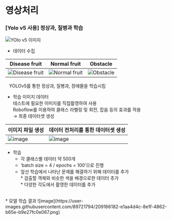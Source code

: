 영상처리
=====



### [Yolo v5 사용] 정상과, 질병과 학습
![YOlo v5 이미지](https://user-images.githubusercontent.com/89784307/209088907-ae06ef8d-8393-4391-8930-5d88ae4748de.png)


- 데이터 수집

| Disease fruit | Normal fruit | Obstacle |
|--|--|--|
|![Disease fruit](https://user-images.githubusercontent.com/89784307/209089720-6ece6c6b-e040-465e-a1ec-51ae1b7d9419.png)|![Normal fruit](https://user-images.githubusercontent.com/89784307/209089964-6ece60d6-cfe9-4181-be2b-1b8980d367ea.png)|![Obstacle](https://user-images.githubusercontent.com/89784307/209090017-0ef5830c-5ba8-41f7-8b2f-01be5cb9ce53.png)|

&nbsp;&nbsp; YOLOv5를 통한 정상과, 질병과, 장애물을 학습시킴</br>
  
- 학습 이미지 데이터</br>
  테스트에 필요한 이미지를 직접촬영하여 사용</br>
  Roboflow를 이용하여 클래스 라벨링 및 회전, 잡음 등의 효과를 적용</br>
  →  최종 데이터셋 생성
    
| 이미지 파일 생성 | 데이터 전처리를 통한 데이터셋 생성 |
|--|--|
|![image](https://user-images.githubusercontent.com/89721794/209165289-75309987-6728-46f4-b9ee-c30422f9f74b.png)|![image](https://user-images.githubusercontent.com/89721794/209165296-6c257319-ac6b-47a3-9c23-df41917a6da7.png)|

* 학습
  - 각 클래스별 데이터 약 500개
  - ‘batch size = 4 / epochs = 100’으로 진행
  - 앞선 학습에서 나타난 문제를 해결하기 위해 데이터를 추가   
        * 검출할 객체와 비슷한 색을 배경으로한 데이터 추가   
        * 다양한 각도에서 촬영한 데이터를 추가   
</br>   
* 모델 학습 결과      
![image](https://user-images.githubusercontent.com/89721794/209166182-e1aa4d4c-8e1f-4862-b65e-b9e27fc0e067.png)   



